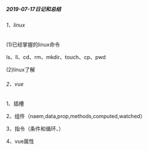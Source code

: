 ##### 2019-07-17日记和总结

###### 1、linux

(1)已经掌握的linux命令

ls、ll、cd、rm、mkdir、touch、cp、pwd

(2)linux了解

###### 2、vue

1、插槽

2、组件（naem,data,prop,methods,computed,watched）

3、指令（条件和循环、）

4、vue属性
